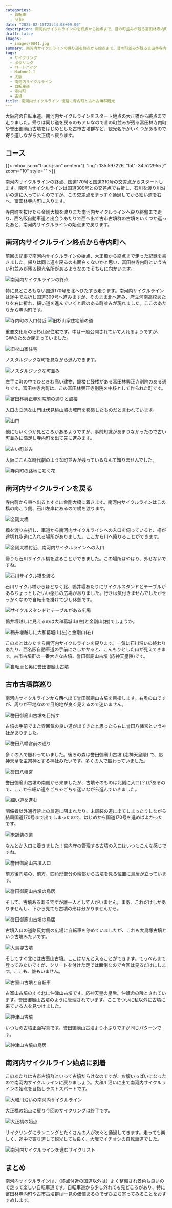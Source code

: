 ```yaml
---
categories:
  - 自転車
  - bike
date: "2025-02-15T23:44:08+09:00"
description: 南河内サイクルラインのを終点から始点まで、昔の町並みが残る富田林寺内町や誉田御廟山古墳をはじめとした古市古墳群など、観光名所を寄り道しながら走るポタリングコースをご紹介します。
draft: false
images:
  - images/0041.jpg
summary: 南河内サイクルラインの帰り道を終点から始点まで、昔の町並みが残る富田林寺内町や誉田御廟山古墳をはじめとした古市古墳群など、観光名所を寄り道しながら走りました。
tags:
  - サイクリング
  - ポタリング
  - ロードバイク
  - Madone2.1
  - 大阪
  - 南河内サイクルライン
  - 自転車道
  - 寺内町
  - 古墳
title: 南河内サイクルライン 復路に寺内町と古市古墳群観光
---
```


大阪府の自転車道、南河内サイクルラインをスタート地点の大正橋から終点まで走りました。帰りは同じ道を戻るのもアレなので昔の町並みが残る富田林寺内町や誉田御廟山古墳をはじめとした古市古墳群など、観光名所がいくつかあるので寄り道しながら大正橋へ戻ります。

## コース

{{< mbox json="track.json" center="{ \"lng\": 135.597226, \"lat\": 34.522955 }" zoom="10" style="" >}}

南河内サイクルラインの終点、国道170号と国道310号の交差点からスタートします。南河内サイクルラインは国道309号との交差点で右折し、石川を渡り川沿いの道に入っていくのですが、この交差点をまっすぐ通過してから細い道を右へ、富田林寺内町に入ります。

寺内町を抜けたら金剛大橋を渡りまた南河内サイクルラインへ戻り終盤まで走り、西名阪自動車道と出会うあたりで西へ出て古市古墳群の古墳をいくつか巡ったあと、南河内サイクルラインの始点まで戻ります。

## 南河内サイクルライン終点から寺内町へ

前回の記事で南河内サイクルラインの始点、大正橋から終点まで走った記録を書きました。帰りは同じ道を戻るのも面白くないかと思い、富田林寺内町という古い町並みが残る観光名所があるようなのでそちらに向かいます。

![南河内サイクルラインの終点](./images/0021-1.jpg)

特に見どころもない国道170号を北へひたすら走ります。南河内サイクルラインは途中で左折し国道309号へ進みますが、そのまま北へ進み、府立河南高校あたりを右に折れ、細い道を進んでいくと趣のある町並みが現れました。ここのあたりから寺内町です。

![寺内町の入口付近](./images/0022.jpg)
![旧杉山家住宅前の道](./images/0023-1.jpg)

重要文化財の旧杉山家住宅です。中は一般公開されていて入れるようですが、GWのためか閉まっていました。

![旧杉山家住宅](./images/0023-1-1.jpg)

ノスタルジックな町を見ながら進んできます。

![ノスタルジックな町並み](./images/0023-2.jpg)

左手に町の中でひときわ高い建物、鐘楼と鼓楼がある富田林興正寺別院のある通りです。富田林寺内町は、この富田林興正寺別院を中核として作られた町です。

![富田林興正寺別院前の通りと鼓楼](./images/0023-2-1.jpg)

入口の立派な山門は伏見桃山城の城門を移築したものだと言われています。

![山門](./images/0024-1.jpg)

他にもいくつか見どころがあるようですが、事前知識があまりなかったので古い町並みに満足し寺内町を出て先に進みます。

![古い町並み](./images/0024-2.jpg)

大阪にこんな時代劇のような町並みが残っているなんて知りませんでした。

![寺内町の路地に咲く花](./images/0023.jpg)

## 南河内サイクルラインを戻る

寺内町から東へ出るとすぐに金剛大橋に着きます。南河内サイクルラインはこの橋の向こう側、石川左岸にあるので橋を渡ります。

![金剛大橋](./images/0025-1.jpg)

橋を渡り左折し、車道から南河内サイクルラインへの入口を伺っていると、柵が途切れ歩道に入れる場所がありました。ここから川へ降りることができます。

![金剛大橋付近、南河内サイクルラインへの入口](./images/0025-2.jpg)

帰りも石川サイクル橋を渡ることができました。この場所はやはり、外せないですね。

![石川サイクル橋を渡る](./images/0025-3.jpg)

石川サイクル橋からほどなく北、鴨井堰あたりにサイクルスタンドとテーブルがあるちょっとしたいい感じの広場がありました。行きは気付きませんでしたがせっかくなので自転車を掛けて少し休憩です。

![サイクルスタンドとテーブルがある広場](./images/0026.jpg)

鴨井堰越しに見えるのは大和葛城山(左)と金剛山(右)でしょうか。

![鴨井堰越しに大和葛城山(左)と金剛山(右)](./images/0027.jpg)

このあとはひたすら南河内サイクルラインを戻ります。一気に石川沿いの終わりあたり、西名阪自動車道の手前にさしかかると、こんもりとした山が見えてきます。古市古墳群の一番大きな古墳、誉田御廟山古墳
(応神天皇陵)です。

![自転車と奥に誉田御廟山古墳](./images/0028.jpg)

## 古市古墳群巡り

南河内サイクルラインから西へ出て誉田御廟山古墳を目指します。右奥の山ですが、周りが平地なので目的地が良く見えるので迷いません。

![誉田御廟山古墳を目指す](./images/0029-1.jpg)

古墳の手前でまた雰囲気の良い道が出てきたと思ったら右に誉田八幡宮という神社がありました。

![誉田八幡宮前の通り](./images/0029-2.jpg)

多くの人で賑わっていました。後ろの森は誉田御廟山古墳 (応神天皇陵)
で、応神天皇を主祭神とする神社みたいです。多くの人で賑わっていました。

![誉田八幡宮](./images/0030.jpg)

誉田御廟山古墳の南側から来ましたが、古墳そのものは北側に入口(？)があるので、ここから細い道をごちゃごちゃ迷いながら進んでいきました。

![細い道を進む](./images/0030-1.jpg)

関係者以外通行禁止の農道に阻まれたり、未舗装の道に出てしまったりしながら結局国道170号まで出てしまったので、はじめから国道170号を進めばよかったです。

![未舗装の道](./images/0030-2.jpg)

なんとか入口に着きました！宮内庁の管理する古墳の入口はいつもこんな感じですね。

![誉田御廟山古墳入口](./images/0031.jpg)

前方後円墳の、前方、四角形部分の端部から古墳を見る位置に鳥居が立っています。

![誉田御廟山古墳の鳥居](./images/0033.jpg)

そして、古墳あるあるですが誰一人として人がいません。まあ、これだけしかありませんし、下から見ても古墳の形は分かりませんから。

![誉田御廟山古墳の鳥居](./images/0032.jpg)

古墳入口の道路反対側の広場に自転車を停めていましたが、これも大鳥塚古墳という古墳みたいです。

![大鳥塚古墳](./images/0034.jpg)

そしてすぐ北には古室山古墳。ここはなんと入ることができます。てっぺんまで登ってみたいですが、クリートを付けた足では面倒なので今回は見るだけにします。ここも、誰もいません。

![古室山古墳と自転車](./images/0035.jpg)

古室山古墳のすぐ北に仲津山古墳です。応神天皇の皇后、仲姫命の陵とされています。誉田御廟山古墳のように管理されています。ここでついに私以外に古墳に来ている人を見つけました。

![仲津山古墳](./images/0036.jpg)

いつもの古墳正面写真です。誉田御廟山古墳より小ぶりですが同じパターンです。

![仲津山古墳の鳥居](./images/0037.jpg)

## 南河内サイクルライン始点に到着

このあたりは古市古墳群といって古墳だらけなのですが、お腹いっぱいになったので南河内サイクルラインに戻りましょう。大和川沿いに出て南河内サイクルラインの始点を目指しラストスパートです。

![大和川沿いの南河内サイクルライン](./images/0038.jpg)

大正橋の始点に戻り今回のサイクリングは終了です。

![大正橋の始点](./images/0039.jpg)

サイクリングにランニングとたくさんの人が次々と通過してきます。走っても楽しく、途中で寄り道して観光しても良く、大阪でイチオシの自転車道でした。

![南河内サイクルラインを進むサイクリスト](./images/0040.jpg)

## まとめ

南河内サイクルラインは、（終点付近の国道以外は）よく整備され景色も良いので走って楽しい自転車道です。自転車道から少し外れても見どころがあり、特に富田林寺内町や古市古墳群は一見の価値あるのでぜひ立ち寄ってみることをおすすめします。
